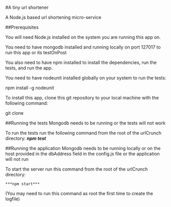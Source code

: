 #A tiny url shortener

A Node.js based url shortening micro-service

##Prerequisites


You will need Node.js installed on the system you are running this app on.

You need to have mongodb installed and running locally on port 127017 to run this app or its testOnPost

You also need to have npm installed to install the dependencies, run the tests, and run the app.

You need to have nodeunit installed globally on your system to run the tests:

npm install -g nodeunit

To install this app, clone this git repository to your local machine with the following command:

git clone



##Running the tests
Mongodb needs to be running or the tests will not work

To run the tests run the following command from the root of the urlCrunch directory:
    ***npm test***

##Running the application
Mongodb needs to be running locally or on the host provided in the dbAddress field in the config.js file or the application will not run

To start the server run this command from the root of the urlCrunch directory:

    ***npm start***

(You may need to run this command as root the first time to create the logfile)

